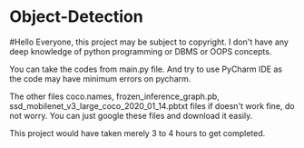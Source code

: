 # Object-Detection

#Hello Everyone, this project may be subject to copyright. I don't have any deep knowledge of python programming or DBMS or OOPS concepts. 

You can take the codes from main.py file. And try to use PyCharm IDE as the code may have minimum errors on pycharm. 

The other files coco.names, frozen_inference_graph.pb, ssd_mobilenet_v3_large_coco_2020_01_14.pbtxt files if doesn't work fine, do not worry. You can just google these files and download it easily.

This project would have taken merely 3 to 4 hours to get completed.
